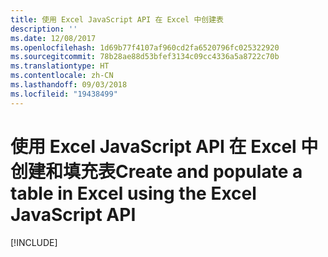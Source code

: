 ```yaml
---
title: 使用 Excel JavaScript API 在 Excel 中创建表
description: ''
ms.date: 12/08/2017
ms.openlocfilehash: 1d69b77f4107af960cd2fa6520796fc025322920
ms.sourcegitcommit: 78b28ae88d53bfef3134c09cc4336a5a8722c70b
ms.translationtype: HT
ms.contentlocale: zh-CN
ms.lasthandoff: 09/03/2018
ms.locfileid: "19438499"
---
```

# <a name="create-and-populate-a-table-in-excel-using-the-excel-javascript-api"></a><span data-ttu-id="bbb01-102">使用 Excel JavaScript API 在 Excel 中创建和填充表</span><span class="sxs-lookup"><span data-stu-id="bbb01-102">Create and populate a table in Excel using the Excel JavaScript API</span></span>

[!INCLUDE[](../includes/excel-tutorial-create-table.md)]